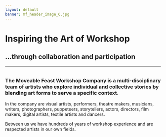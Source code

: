 ```yaml
---
layout: default
banner: mf_header_image_6.jpg
---
```

<h1 class="text-center">Inspiring the Art of Workshop</h1>
<h2 class="text-center">…through collaboration and participation</h2>
<hr>
<div class="row">
<div class="large-10 large-centered columns">
<div class="text-center">
<h3>The Moveable Feast Workshop Company is a multi-disciplinary team of artists who explore individual and collective stories by blending art forms to serve a specific context.</h3>
<p>In the company are visual artists, performers, theatre makers, musicians, writers, photographers, puppeteers, storytellers, actors, directors, film makers, digital artists, textile artists and dancers.</p>
<p>Between us we have hundreds of years of workshop experience and are  respected artists in our own fields.</p>
</div>
</div>
</div>

